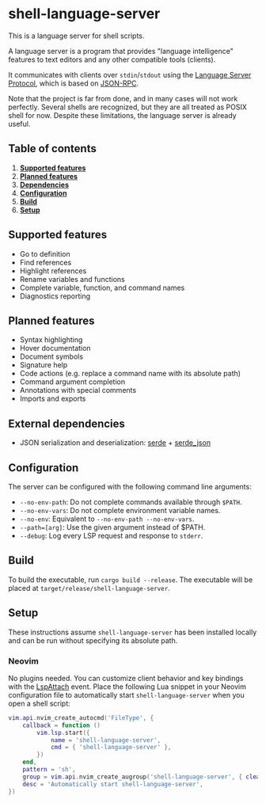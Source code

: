 # **shell-language-server**

This is a language server for shell scripts.

A language server is a program that provides "language intelligence" features to text editors and any other compatible tools (clients).

It communicates with clients over `stdin`/`stdout` using the [Language Server Protocol](https://en.wikipedia.org/wiki/Language_Server_Protocol), which is based on [JSON-RPC](https://en.wikipedia.org/wiki/JSON-RPC).

Note that the project is far from done, and in many cases will not work perfectly. Several shells are recognized, but they are all treated as POSIX shell for now. Despite these limitations, the language server is already useful.

## Table of contents

1. **[Supported features](#supported-features)**
2. **[Planned features](#planned-features)**
3. **[Dependencies](#external-dependencies)**
4. **[Configuration](#configuration)**
5. **[Build](#build)**
6. **[Setup](#setup)**

## Supported features

- Go to definition
- Find references
- Highlight references
- Rename variables and functions
- Complete variable, function, and command names
- Diagnostics reporting

## Planned features

- Syntax highlighting
- Hover documentation
- Document symbols
- Signature help
- Code actions (e.g. replace a command name with its absolute path)
- Command argument completion
- Annotations with special comments
- Imports and exports

## External dependencies

- JSON serialization and deserialization: [serde](https://github.com/serde-rs/serde) + [serde_json](https://github.com/serde-rs/json)

## Configuration

The server can be configured with the following command line arguments:

- `--no-env-path`: Do not complete commands available through `$PATH`.
- `--no-env-vars`: Do not complete environment variable names.
- `--no-env`: Equivalent to `--no-env-path --no-env-vars`.
- `--path=[arg]`: Use the given argument instead of $PATH.
- `--debug`: Log every LSP request and response to `stderr`.

## Build

To build the executable, run `cargo build --release`. The executable will be placed at `target/release/shell-language-server`.

## Setup

These instructions assume `shell-language-server` has been installed locally and can be run without specifying its absolute path.

### Neovim

No plugins needed. You can customize client behavior and key bindings with the [LspAttach](https://neovim.io/doc/user/lsp.html#LspAttach) event. Place the following Lua snippet in your Neovim configuration file to automatically start `shell-language-server` when you open a shell script:

```lua
vim.api.nvim_create_autocmd('FileType', {
    callback = function ()
        vim.lsp.start({
            name = 'shell-language-server',
            cmd = { 'shell-language-server' },
        })
    end,
    pattern = 'sh',
    group = vim.api.nvim_create_augroup('shell-language-server', { clear = true }),
    desc = 'Automatically start shell-language-server',
})
```
